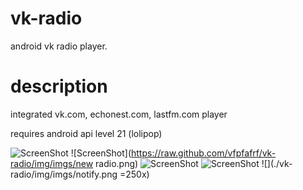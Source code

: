 # vk-radio
android vk radio player.

# description
integrated vk.com, echonest.com, lastfm.com player

requires android api level 21 (lolipop)

![ScreenShot](https://raw.github.com/vfpfafrf/vk-radio/img/imgs/main.png)
![ScreenShot](https://raw.github.com/vfpfafrf/vk-radio/img/imgs/new radio.png)
![ScreenShot](https://raw.github.com/vfpfafrf/vk-radio/img/imgs/radio.png)
![ScreenShot](https://raw.github.com/vfpfafrf/vk-radio/img/imgs/slide.png)
![](./vk-radio/img/imgs/notify.png =250x)
